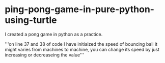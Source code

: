 # ping-pong-game-in-pure-python-using-turtle
I created a pong game in python as a practice. 

'''on line 37 and 38 of code I have initialzed the speed of bouncing ball it might varies from machines to machine, you can change its speed by just increasing or decreaseing the value'''

